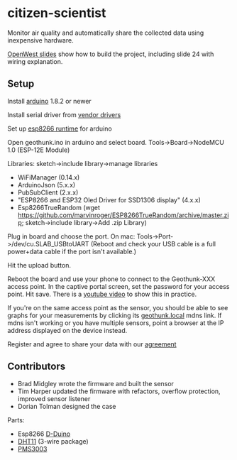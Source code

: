 # citizen-scientist

Monitor air quality and automatically share the collected data using inexpensive hardware.

[OpenWest slides](https://docs.google.com/presentation/d/14199zjeJYKTTuAwEFpema6mJRyAuVe0BQ5JEuAFFPP4/edit?usp=sharing) show how to build the project, including slide 24 with wiring explanation.

## Setup

Install [arduino](https://www.arduino.cc/en/Main/Software) 1.8.2 or newer

Install serial driver from [vendor drivers](https://www.silabs.com/products/development-tools/software/usb-to-uart-bridge-vcp-drivers)

Set up [esp8266 runtime](http://esp8266.github.io/Arduino/versions/2.0.0/doc/installing.html) for arduino

Open geothunk.ino in arduino and select board. Tools->Board->NodeMCU 1.0 (ESP-12E Module)

Libraries: sketch->include library->manage libraries
* WiFiManager (0.14.x)
* ArduinoJson (5.x.x)
* PubSubClient (2.x.x)
* "ESP8266 and ESP32 Oled Driver for SSD1306 display" (4.x.x)
* Esp8266TrueRandom (wget https://github.com/marvinroger/ESP8266TrueRandom/archive/master.zip; sketch->include library->Add .zip Library)

Plug in board and choose the port. On mac: Tools->Port->/dev/cu.SLAB_USBtoUART (Reboot and check your USB cable is a full power+data cable if the port isn't available.)

Hit the upload button.

Reboot the board and use your phone to connect to the Geothunk-XXX access point. In the captive portal screen, set the password for your access point. Hit save. There is a [youtube video](https://www.youtube.com/watch?v=-iKyWOWEP4E&t=4s) to show this in practice.

If you're on the same access point as the sensor, you should be able to see graphs for your measurements by clicking its [geothunk.local](http://geothunk.local) mdns link. If mdns isn't working or you have multiple sensors, point a browser at the IP address displayed on the device instead.

Register and agree to share your data with our [agreement](https://docs.google.com/forms/d/e/1FAIpQLScs9sQVZbnWg0XCuS6sA2pAkzf4LLobDE_Wj_pccsHPoGVKmw/viewform)

## Contributors

* Brad Midgley wrote the firmware and built the sensor
* Tim Harper updated the firmware with refactors, overflow protection, improved sensor listener
* Dorian Tolman designed the case

Parts:
* Esp8266 [D-Duino](https://www.aliexpress.com/item/new-NODEMCU-wifi-NodeMCU-forArduino-ESP8266-wemos-for-OLED/32802190441.html)
* [DHT11](https://www.aliexpress.com/item/New-DHT11-Temperature-and-Relative-Humidity-Sensor-Module-for-arduino/1873305905.html) (3-wire package)
* [PMS3003](https://www.aliexpress.com/item/Laser-PM2-5-DUST-SENSOR-PMS3003-High-precision-laser-dust-concentration-sensor-digital-dust-particles-G3/32371229255.html)
